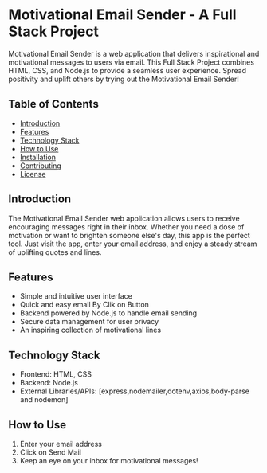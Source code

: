 # Motivational Email Sender - A Full Stack Project

Motivational Email Sender is a web application that delivers inspirational and motivational messages to users via email. This Full Stack Project combines HTML, CSS, and Node.js to provide a seamless user experience. Spread positivity and uplift others by trying out the Motivational Email Sender!

## Table of Contents
- [Introduction](#introduction)
- [Features](#features)
- [Technology Stack](#technology-stack)
- [How to Use](#how-to-use)
- [Installation](#installation)
- [Contributing](#contributing)
- [License](#license)

## Introduction

The Motivational Email Sender web application allows users to receive encouraging messages right in their inbox. Whether you need a dose of motivation or want to brighten someone else's day, this app is the perfect tool. Just visit the app, enter your email address, and enjoy a steady stream of uplifting quotes and lines.

## Features

- Simple and intuitive user interface
- Quick and easy email By Clik on Button
- Backend powered by Node.js to handle email sending
- Secure data management for user privacy
- An inspiring collection of motivational lines

## Technology Stack

- Frontend: HTML, CSS
- Backend: Node.js
- External Libraries/APIs: [express,nodemailer,dotenv,axios,body-parse and nodemon]

## How to Use

1. Enter your email address
2. Click on Send Mail
3. Keep an eye on your inbox for motivational messages!
